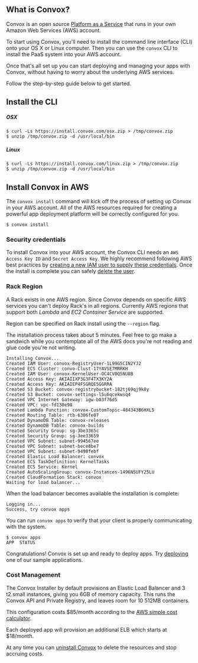 ## What is Convox?

Convox is an open source [Platform as a Service](https://en.wikipedia.org/wiki/Platform_as_a_service) that runs in your own Amazon Web Services (AWS) account.

To start using Convox, you'll need to install the command line interface (CLI) onto your OS X or Linux computer. Then you can use the `convox` CLI to install the PaaS system into your AWS account.

Once that's all set up you can start deploying and managing your apps with Convox, without having to worry about the underlying AWS services.

Follow the step-by-step guide below to get started.


## Install the CLI

##### OSX
    $ curl -Ls https://install.convox.com/osx.zip > /tmp/convox.zip
    $ unzip /tmp/convox.zip -d /usr/local/bin

##### Linux
    $ curl -Ls https://install.convox.com/linux.zip > /tmp/convox.zip
    $ unzip /tmp/convox.zip -d /usr/local/bin

## Install Convox in AWS

The `convox install` command will kick off the process of setting up Convox in your AWS account. All of the AWS resources required for creating a powerful app deployment platform will be correctly configured for you.

    $ convox install

<div class="block-callout block-show-callout type-info">
  <h3>Security credentials</h3>
  <p>To install Convox into your AWS account, the Convox CLI needs an <code>AWS Access Key ID</code> and <code>Secret Access Key</code>. We highly recommend following AWS best practices by <a href="/docs/creating-an-iam-user">creating a new IAM user to supply these credentials</a>. Once the install is complete you can safely <a href="/docs/deleting-an-iam-user">delete the user</a>.</p>
</div>

<div class="block-callout block-show-callout type-primary">
  <h3>Rack Region</h3>
  <p>A Rack exists in one AWS region. Since Convox depends on specific AWS services you can't deploy Rack's in all regions. Currently AWS regions that support both <em>Lambda</em> and <em>EC2 Container Service</em> are supported.</p>
  <p>Region can be specified on Rack install using the <code>--region</code> flag.</p>
</div>

The installation process takes about 5 minutes. Feel free to go make a sandwich while you contemplate all of the AWS docs you're not reading and glue code you're not writing.

    Installing Convox...
    Created IAM User: convox-RegistryUser-1L99G5CIN2YJ2
    Created ECS Cluster: convo-Clust-17YAVSE7MRRKH
    Created IAM User: convox-KernelUser-OC4CV0Q5NU8B
    Created Access Key: AKIAIIXP3G3F4TX3KY2A
    Created Access Key: AKIAIEP4FSGRQE5GGRRA
    Created S3 Bucket: convox-registrybucket-182tj69qj9k8y
    Created S3 Bucket: convox-settings-l5u6qcekwsq4
    Created VPC Internet Gateway: igw-b03f76d5
    Created VPC: vpc-fd130e98
    Created Lambda Function: convox-CustomTopic-484343B6HXL5
    Created Routing Table: rtb-6306fe07
    Created DynamoDB Table: convox-releases
    Created DynamoDB Table: convox-builds
    Created Security Group: sg-3be3365c
    Created Security Group: sg-3ee33659
    Created VPC Subnet: subnet-994567ee
    Created VPC Subnet: subnet-bece8be7
    Created VPC Subnet: subnet-9490febf
    Created Elastic Load Balancer: convox
    Created ECS TaskDefinition: KernelTasks
    Created ECS Service: Kernel
    Created AutoScalingGroup: convox-Instances-1496N5UFY25LU
    Created CloudFormation Stack: convox
    Waiting for load balancer...

When the load balancer becomes available the installation is complete:

    Logging in...
    Success, try convox apps

You can run `convox apps` to verify that your client is properly communicating with the system.

    $ convox apps
    APP  STATUS

Congratulations! Convox is set up and ready to deploy apps. Try [deploying](/docs/deploying-to-convox) one of our sample applications.

<div class="block-callout block-show-callout type-warning">
  <h3>Cost Management</h3>

  <p>The Convox Installer by default provisions an Elastic Load Balancer and 3 t2.small instances, giving you 6GB of memory capacity. This runs the Convox API and Private Registry, and leaves room for 10 512MB containers.</p>

  <p>This configuration costs $85/month according to the <a href="http://calculator.s3.amazonaws.com/index.html">AWS simple cost calculator</a>.</p>

  <p>Each deployed app will provision an additional ELB which starts at $18/month.</p>

  <p>At any time you can <a href="/docs/uninstall-convox">uninstall Convox</a> to delete the resources and stop accruing costs.</p>
</div>

